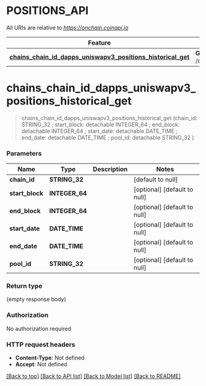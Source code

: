 # POSITIONS_API

All URIs are relative to *https://onchain.coinapi.io*

Feature | HTTP request | Description
------------- | ------------- | -------------
[**chains_chain_id_dapps_uniswapv3_positions_historical_get**](POSITIONS_API.md#chains_chain_id_dapps_uniswapv3_positions_historical_get) | **Get** /chains/{chain_id}/dapps/uniswapv3/positions/historical | 


# **chains_chain_id_dapps_uniswapv3_positions_historical_get**
> chains_chain_id_dapps_uniswapv3_positions_historical_get (chain_id: STRING_32 ; start_block:  detachable INTEGER_64 ; end_block:  detachable INTEGER_64 ; start_date:  detachable DATE_TIME ; end_date:  detachable DATE_TIME ; pool_id:  detachable STRING_32 )





### Parameters

Name | Type | Description  | Notes
------------- | ------------- | ------------- | -------------
 **chain_id** | **STRING_32**|  | [default to null]
 **start_block** | **INTEGER_64**|  | [optional] [default to null]
 **end_block** | **INTEGER_64**|  | [optional] [default to null]
 **start_date** | **DATE_TIME**|  | [optional] [default to null]
 **end_date** | **DATE_TIME**|  | [optional] [default to null]
 **pool_id** | **STRING_32**|  | [optional] [default to null]

### Return type

{empty response body)

### Authorization

No authorization required

### HTTP request headers

 - **Content-Type**: Not defined
 - **Accept**: Not defined

[[Back to top]](#) [[Back to API list]](../README.md#documentation-for-api-endpoints) [[Back to Model list]](../README.md#documentation-for-models) [[Back to README]](../README.md)

